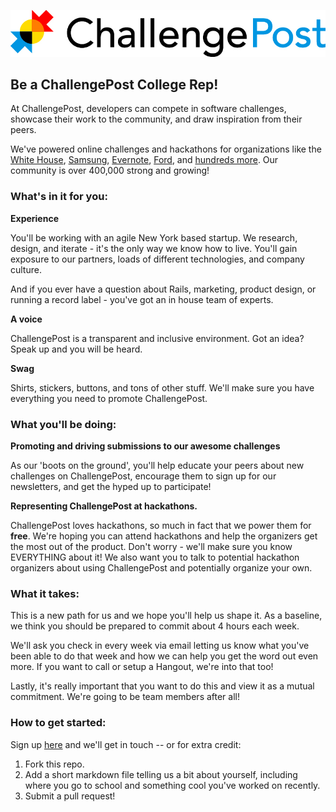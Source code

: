 ![ChallengePost Logo](cp.jpg "ChallengePost")

## Be a ChallengePost College Rep!

At ChallengePost, developers can compete in software challenges, showcase their work to the community, and draw inspiration from their peers.

We've powered online challenges and hackathons for organizations like the [White House](http://appsforhealthykids.challengepost.com?utm_source=github&utm_medium=referral&utm_campaign=collegerep), [Samsung](http://freethetv.challengepost.com/submissions?utm_source=github&utm_medium=referral&utm_campaign=collegerep), [Evernote](http://evernotedevcup.challengepost.com?utm_source=github&utm_medium=referral&utm_campaign=collegerep), [Ford](http://ford.challengepost.com/submissions?utm_source=github&utm_medium=referral&utm_campaign=collegerep), and [hundreds more](http://challengepost.com/discover?utm_source=github&utm_medium=referral&utm_campaign=collegerep). Our community is over 400,000 strong and growing!

### What's in it for you:

**Experience**

You'll be working with an agile New York based startup. We research, design, and iterate - it's the only way we know how to live. You'll gain exposure to our partners, loads of different technologies, and company culture. 

And if you ever have a question about Rails, marketing, product design, or running a record label - you've got an in house team of experts.

**A voice**

ChallengePost is a transparent and inclusive environment. Got an idea? Speak up and you will be heard.

**Swag**

Shirts, stickers, buttons, and tons of other stuff. We'll make sure you have everything you need to promote ChallengePost.

### What you'll be doing:

**Promoting and driving submissions to our awesome challenges**

As our 'boots on the ground', you'll help educate your peers about new challenges on ChallengePost, encourage them to sign up for our newsletters, and get the hyped up to participate!

**Representing ChallengePost at hackathons.**

ChallengePost loves hackathons, so much in fact that we power them for **free**. We're hoping you can attend hackathons and help the organizers get the most out of the product. Don't worry - we'll make sure you know EVERYTHING about it! We also want you to talk to potential hackathon organizers about using ChallengePost and potentially organize your own.

### What it takes:

This is a new path for us and we hope you'll help us shape it. As a baseline, we think you should be prepared to commit about 4 hours each week.

We'll ask you check in every week via email letting us know what you've been able to do that week and how we can help you get the word out even more. If you want to call or setup a Hangout, we're into that too!

Lastly, it's really important that you want to do this and view it as a mutual commitment. We're going to be team members after all!

### How to get started: 

Sign up [here](http://challengepost.us2.list-manage1.com/subscribe?u=4812d3b2b48f57c38070d62e7&id=6cbf05b996) and we'll get in touch -- or for extra credit:

1. Fork this repo.
2. Add a short markdown file telling us a bit about yourself, including where you go to school and something cool you've worked on recently. 
3. Submit a pull request!
